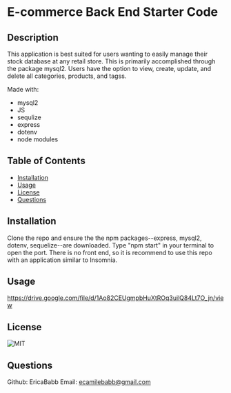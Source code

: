 # E-commerce Back End Starter Code

## Description

This application is best suited for users wanting to easily manage their stock database at any retail store. This is primarily accomplished through the package mysql2. Users have the option to view, create, update, and delete all categories, products, and tagss.

Made with:

- mysql2
- JS
- sequlize
- express
- dotenv
- node modules

## Table of Contents

- [Installation](#installation)
- [Usage](#usage)
- [License](#license)
- [Questions](#questions)

## Installation

Clone the repo and ensure the the npm packages--express, mysql2, dotenv, sequelize--are downloaded. Type "npm start" in your terminal to open the port. There is no front end, so it is recommend to use this repo with an application similar to Insomnia.

## Usage

https://drive.google.com/file/d/1Ao82CEUgmpbHuXtROq3uilQ84Lt7O_jn/view

## License

![MIT](https://img.shields.io/badge/license-MIT-green)

## Questions

Github: EricaBabb
Email: ecamilebabb@gmail.com
